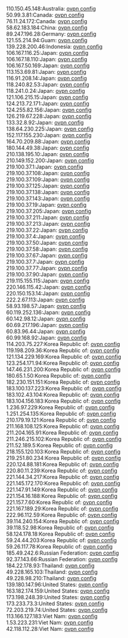 110.150.45.148:Australia: [ovpn config](vpn/110_150_45_148.ovpn)  
50.99.3.81:Canada: [ovpn config](vpn/50_99_3_81.ovpn)  
76.11.24.172:Canada: [ovpn config](vpn/76_11_24_172.ovpn)  
58.62.183.184:China: [ovpn config](vpn/58_62_183_184.ovpn)  
89.247.196.28:Germany: [ovpn config](vpn/89_247_196_28.ovpn)  
121.55.214.94:Guam: [ovpn config](vpn/121_55_214_94.ovpn)  
139.228.200.46:Indonesia: [ovpn config](vpn/139_228_200_46.ovpn)  
106.167.116.25:Japan: [ovpn config](vpn/106_167_116_25.ovpn)  
106.167.18.110:Japan: [ovpn config](vpn/106_167_18_110.ovpn)  
106.167.50.169:Japan: [ovpn config](vpn/106_167_50_169.ovpn)  
113.153.69.81:Japan: [ovpn config](vpn/113_153_69_81.ovpn)  
116.91.208.14:Japan: [ovpn config](vpn/116_91_208_14.ovpn)  
118.240.82.53:Japan: [ovpn config](vpn/118_240_82_53.ovpn)  
118.241.0.24:Japan: [ovpn config](vpn/118_241_0_24.ovpn)  
121.106.215.15:Japan: [ovpn config](vpn/121_106_215_15.ovpn)  
124.213.72.171:Japan: [ovpn config](vpn/124_213_72_171.ovpn)  
124.255.82.156:Japan: [ovpn config](vpn/124_255_82_156.ovpn)  
126.219.67.228:Japan: [ovpn config](vpn/126_219_67_228.ovpn)  
133.32.8.92:Japan: [ovpn config](vpn/133_32_8_92.ovpn)  
138.64.230.225:Japan: [ovpn config](vpn/138_64_230_225.ovpn)  
152.117.155.230:Japan: [ovpn config](vpn/152_117_155_230.ovpn)  
164.70.209.88:Japan: [ovpn config](vpn/164_70_209_88.ovpn)  
180.144.49.38:Japan: [ovpn config](vpn/180_144_49_38.ovpn)  
210.138.195.10:Japan: [ovpn config](vpn/210_138_195_10.ovpn)  
210.149.152.200:Japan: [ovpn config](vpn/210_149_152_200.ovpn)  
219.100.37.1:Japan: [ovpn config](vpn/219_100_37_1.ovpn)  
219.100.37.108:Japan: [ovpn config](vpn/219_100_37_108.ovpn)  
219.100.37.109:Japan: [ovpn config](vpn/219_100_37_109.ovpn)  
219.100.37.125:Japan: [ovpn config](vpn/219_100_37_125.ovpn)  
219.100.37.138:Japan: [ovpn config](vpn/219_100_37_138.ovpn)  
219.100.37.143:Japan: [ovpn config](vpn/219_100_37_143.ovpn)  
219.100.37.19:Japan: [ovpn config](vpn/219_100_37_19.ovpn)  
219.100.37.205:Japan: [ovpn config](vpn/219_100_37_205.ovpn)  
219.100.37.211:Japan: [ovpn config](vpn/219_100_37_211.ovpn)  
219.100.37.213:Japan: [ovpn config](vpn/219_100_37_213.ovpn)  
219.100.37.22:Japan: [ovpn config](vpn/219_100_37_22.ovpn)  
219.100.37.4:Japan: [ovpn config](vpn/219_100_37_4.ovpn)  
219.100.37.50:Japan: [ovpn config](vpn/219_100_37_50.ovpn)  
219.100.37.58:Japan: [ovpn config](vpn/219_100_37_58.ovpn)  
219.100.37.67:Japan: [ovpn config](vpn/219_100_37_67.ovpn)  
219.100.37.7:Japan: [ovpn config](vpn/219_100_37_7.ovpn)  
219.100.37.77:Japan: [ovpn config](vpn/219_100_37_77.ovpn)  
219.100.37.90:Japan: [ovpn config](vpn/219_100_37_90.ovpn)  
219.115.155.115:Japan: [ovpn config](vpn/219_115_155_115.ovpn)  
220.146.115.42:Japan: [ovpn config](vpn/220_146_115_42.ovpn)  
220.150.153.14:Japan: [ovpn config](vpn/220_150_153_14.ovpn)  
222.2.67.113:Japan: [ovpn config](vpn/222_2_67_113.ovpn)  
58.93.198.57:Japan: [ovpn config](vpn/58_93_198_57.ovpn)  
60.119.252.136:Japan: [ovpn config](vpn/60_119_252_136.ovpn)  
60.142.98.12:Japan: [ovpn config](vpn/60_142_98_12.ovpn)  
60.69.217.196:Japan: [ovpn config](vpn/60_69_217_196.ovpn)  
60.83.96.44:Japan: [ovpn config](vpn/60_83_96_44.ovpn)  
60.99.168.92:Japan: [ovpn config](vpn/60_99_168_92.ovpn)  
114.203.75.227:Korea Republic of: [ovpn config](vpn/114_203_75_227.ovpn)  
119.198.209.36:Korea Republic of: [ovpn config](vpn/119_198_209_36.ovpn)  
121.134.229.169:Korea Republic of: [ovpn config](vpn/121_134_229_169.ovpn)  
123.254.171.94:Korea Republic of: [ovpn config](vpn/123_254_171_94.ovpn)  
147.46.231.200:Korea Republic of: [ovpn config](vpn/147_46_231_200.ovpn)  
180.65.1.50:Korea Republic of: [ovpn config](vpn/180_65_1_50.ovpn)  
182.230.151.151:Korea Republic of: [ovpn config](vpn/182_230_151_151.ovpn)  
183.100.137.223:Korea Republic of: [ovpn config](vpn/183_100_137_223.ovpn)  
183.102.43.104:Korea Republic of: [ovpn config](vpn/183_102_43_104.ovpn)  
183.104.156.183:Korea Republic of: [ovpn config](vpn/183_104_156_183.ovpn)  
1.236.97.229:Korea Republic of: [ovpn config](vpn/1_236_97_229.ovpn)  
1.251.254.135:Korea Republic of: [ovpn config](vpn/1_251_254_135.ovpn)  
210.179.19.121:Korea Republic of: [ovpn config](vpn/210_179_19_121.ovpn)  
211.168.108.125:Korea Republic of: [ovpn config](vpn/211_168_108_125.ovpn)  
211.204.165.91:Korea Republic of: [ovpn config](vpn/211_204_165_91.ovpn)  
211.246.215.102:Korea Republic of: [ovpn config](vpn/211_246_215_102.ovpn)  
211.52.189.5:Korea Republic of: [ovpn config](vpn/211_52_189_5.ovpn)  
218.155.120.103:Korea Republic of: [ovpn config](vpn/218_155_120_103.ovpn)  
219.251.80.234:Korea Republic of: [ovpn config](vpn/219_251_80_234.ovpn)  
220.124.88.181:Korea Republic of: [ovpn config](vpn/220_124_88_181.ovpn)  
220.80.11.239:Korea Republic of: [ovpn config](vpn/220_80_11_239.ovpn)  
221.144.34.217:Korea Republic of: [ovpn config](vpn/221_144_34_217.ovpn)  
221.145.172.170:Korea Republic of: [ovpn config](vpn/221_145_172_170.ovpn)  
221.147.91.149:Korea Republic of: [ovpn config](vpn/221_147_91_149.ovpn)  
221.154.16.188:Korea Republic of: [ovpn config](vpn/221_154_16_188.ovpn)  
221.157.7.60:Korea Republic of: [ovpn config](vpn/221_157_7_60.ovpn)  
221.167.189.29:Korea Republic of: [ovpn config](vpn/221_167_189_29.ovpn)  
222.96.112.59:Korea Republic of: [ovpn config](vpn/222_96_112_59.ovpn)  
39.114.240.154:Korea Republic of: [ovpn config](vpn/39_114_240_154.ovpn)  
39.118.52.98:Korea Republic of: [ovpn config](vpn/39_118_52_98.ovpn)  
58.124.178.18:Korea Republic of: [ovpn config](vpn/58_124_178_18.ovpn)  
59.24.44.203:Korea Republic of: [ovpn config](vpn/59_24_44_203.ovpn)  
59.26.117.78:Korea Republic of: [ovpn config](vpn/59_26_117_78.ovpn)  
185.49.242.6:Russian Federation: [ovpn config](vpn/185_49_242_6.ovpn)  
92.37.143.66:Russian Federation: [ovpn config](vpn/92_37_143_66.ovpn)  
184.22.178.93:Thailand: [ovpn config](vpn/184_22_178_93.ovpn)  
49.228.165.103:Thailand: [ovpn config](vpn/49_228_165_103.ovpn)  
49.228.98.210:Thailand: [ovpn config](vpn/49_228_98_210.ovpn)  
139.180.147.96:United States: [ovpn config](vpn/139_180_147_96.ovpn)  
163.182.174.159:United States: [ovpn config](vpn/163_182_174_159.ovpn)  
173.198.248.39:United States: [ovpn config](vpn/173_198_248_39.ovpn)  
173.233.73.3:United States: [ovpn config](vpn/173_233_73_3.ovpn)  
72.203.219.74:United States: [ovpn config](vpn/72_203_219_74.ovpn)  
113.166.127.183:Viet Nam: [ovpn config](vpn/113_166_127_183.ovpn)  
1.53.223.231:Viet Nam: [ovpn config](vpn/1_53_223_231.ovpn)  
42.118.112.28:Viet Nam: [ovpn config](vpn/42_118_112_28.ovpn)  

